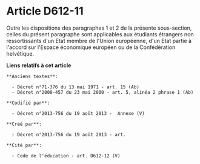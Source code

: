 # Article D612-11

Outre les dispositions des paragraphes 1 et 2 de la présente sous-section, celles du présent paragraphe sont applicables aux
étudiants étrangers non ressortissants d'un Etat membre de l'Union européenne, d'un Etat partie à l'accord sur l'Espace
économique européen ou de la Confédération helvétique.

**Liens relatifs à cet article**

	**Anciens textes**:

	  - Décret n°71-376 du 13 mai 1971 - art. 15 (Ab)
	  - Décret n°2000-457 du 23 mai 2000 - art. 5, alinéa 2 phrase 1 (Ab)

	**Codifié par**:

	  - Décret n°2013-756 du 19 août 2013 -  Annexe (V)

	**Créé par**:

	  - Décret n°2013-756 du 19 août 2013 - art.

	**Cité par**:

	  - Code de l'éducation - art. D612-12 (V)
